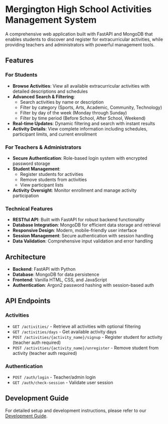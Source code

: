 # Mergington High School Activities Management System

A comprehensive web application built with FastAPI and MongoDB that enables students to discover and register for extracurricular activities, while providing teachers and administrators with powerful management tools.

## Features

### For Students
- **Browse Activities**: View all available extracurricular activities with detailed descriptions and schedules
- **Advanced Search & Filtering**: 
  - Search activities by name or description
  - Filter by category (Sports, Arts, Academic, Community, Technology)
  - Filter by day of the week (Monday through Sunday)
  - Filter by time period (Before School, After School, Weekend)
- **Real-time Updates**: Dynamic filtering and search with instant results
- **Activity Details**: View complete information including schedules, participant limits, and current enrollment

### For Teachers & Administrators
- **Secure Authentication**: Role-based login system with encrypted password storage
- **Student Management**: 
  - Register students for activities
  - Remove students from activities
  - View participant lists
- **Activity Oversight**: Monitor enrollment and manage activity participation

### Technical Features
- **RESTful API**: Built with FastAPI for robust backend functionality
- **Database Integration**: MongoDB for efficient data storage and retrieval
- **Responsive Design**: Modern, mobile-friendly user interface
- **Session Management**: Secure authentication with session handling
- **Data Validation**: Comprehensive input validation and error handling

## Architecture

- **Backend**: FastAPI with Python
- **Database**: MongoDB for data persistence
- **Frontend**: Vanilla HTML, CSS, and JavaScript
- **Authentication**: Argon2 password hashing with session-based auth

## API Endpoints

### Activities
- `GET /activities/` - Retrieve all activities with optional filtering
- `GET /activities/days` - Get available activity days
- `POST /activities/{activity_name}/signup` - Register student for activity (teacher auth required)
- `POST /activities/{activity_name}/unregister` - Remove student from activity (teacher auth required)

### Authentication
- `POST /auth/login` - Teacher/admin login
- `GET /auth/check-session` - Validate user session

## Development Guide

For detailed setup and development instructions, please refer to our [Development Guide](../docs/how-to-develop.md).
